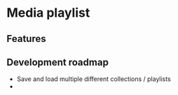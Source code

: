 # Media playlist

## Features

## Development roadmap

- Save and load multiple different collections / playlists 
- 